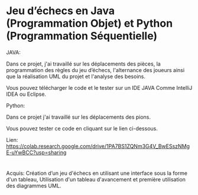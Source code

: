 
# Jeu d’échecs en Java (Programmation Objet) et Python (Programmation Séquentielle)

JAVA:

Dans ce projet, j'ai travaillé sur les déplacements des pièces, la
programmation des règles du jeu d’échecs, l'alternance des joueurs
ainsi que la réalisation UML du projet et l'analyse des besoins.

Vous pouvez télécharger le code et le tester sur un IDE JAVA Comme IntelliJ IDEA ou Eclipse.

Python:

Dans ce projet j'ai travaillé sur les déplacements des pions.

Vous pouvez tester ce code en cliquant sur le lien ci-dessous.

Lien: https://colab.research.google.com/drive/1PA7BS1ZQNm3G4V_BwESszNMgE-uYwBCC?usp=sharing
#


Acquis: Création d’un jeu d'échecs en utilisant une interface sous la
forme d'un tableau, Utilisation d'un tableau d'avancement et première
utilisation des diagrammes UML.


